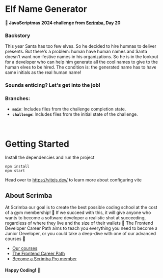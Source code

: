 # Elf Name Generator

**🎯 JavaScriptmas 2024 challenge from [Scrimba](https://scrimba.com/ "target=_blank"), Day 20**

### Backstory
This year Santa has too few elves. So he decided to hire humnas to deliver presents. But there's a problem: human have human names and Santa doesn't want non-festive names in his organizations. So he is in the lookout for a developer who can help him generate all the cool names to give to the human elves to be hired. The condition is: the generated name has to have same initials as the real human name!

### Sounds enticing? Let's get into the job!

### Branches:
- **`main`**: Includes files from the challenge completion state.
- **`challenge`**: Includes files from the initial state of the challenge.

&nbsp;

# Getting Started
Install the dependencies and run the project
```
npm install
npm start
```

Head over to https://vitejs.dev/ to learn more about configuring vite
## About Scrimba

At Scrimba our goal is to create the best possible coding school at the cost of a gym membership! 💜
If we succeed with this, it will give anyone who wants to become a software developer a realistic shot at succeeding, regardless of where they live and the size of their wallets 🎉
The Frontend Developer Career Path aims to teach you everything you need to become a Junior Developer, or you could take a deep-dive with one of our advanced courses 🚀

- [Our courses](https://scrimba.com/allcourses)
- [The Frontend Career Path](https://scrimba.com/learn/frontend)
- [Become a Scrimba Pro member](https://scrimba.com/pricing)

#### Happy Coding! 🧬